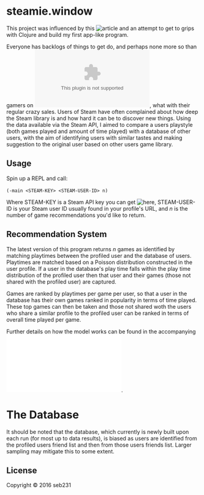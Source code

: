 # steamie.window

This project was influenced by this ![article](https://arstechnica.com/gaming/2014/04/introducing-steam-gauge-ars-reveals-steams-most-popular-games/) and an attempt to get to grips with Clojure and build my first app-like program.

Everyone has backlogs of things to get do, and perhaps none more so than gamers on ![Steam](www.store.steampowered.com), what with their regular crazy sales. Users of Steam have often complained about how deep the Steam library is and how hard it can be to discover new things. Using the data available via the Steam API, I aimed to compare a users playstyle (both games played and amount of time played) with a database of other users, with the aim of identifying users with similar tastes and making suggestion to the original user based on other users game library.

## Usage

Spin up a REPL and call:

`(-main <STEAM-KEY> <STEAM-USER-ID> n)`

Where STEAM-KEY is a Steam API key you can get ![here](http://steamcommunity.com/dev/apikey), STEAM-USER-ID is your Steam user ID usually found in your profile's URL, and _n_ is the number of game recommendations you'd like to return.

## Recommendation System

The latest version of this program returns _n_ games as identified by matching playtimes between the profiled user and the database of users. Playtimes are matched based on a Poisson distribution constructed in the user profile. If a user in the database's play time falls within the play time distribution of the profiled user then that user and their games (those not shared with the profiled user) are captured.

Games are ranked by playtimes per game per user, so that a user in the database has their own games ranked in popularity in terms of time played. These top games can then be taken and those not shared woth the users who share a similar profile to the profiled user can be ranked in terms of overall time played per game.

Further details on how the model works can be found in the accompanying ![flowchart](doc/flowchart.pdf).

# The Database

It should be noted that the database, which currently is newly built upon each run (for most up to data results), is biased as users are identified from the profiled users friend list and then from those users friends list. Larger sampling may mitigate this to some extent.

## License

Copyright © 2016 seb231
